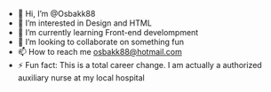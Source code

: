 - 👋 Hi, I’m @Osbakk88
- 👀 I’m interested in Design and HTML
- 🌱 I’m currently learning Front-end develompment
- 💞️ I’m looking to collaborate on something fun
- 📫 How to reach me osbakk88@hotmail.com
- ⚡ Fun fact: This is a total career change. I am actually a authorized auxiliary nurse at my local hospital

<!---
Osbakk88/Osbakk88 is a ✨ special ✨ repository because its `README.md` (this file) appears on your GitHub profile.
You can click the Preview link to take a look at your changes.
--->
